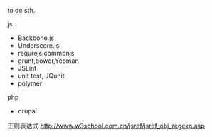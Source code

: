 to do sth.

js
- Backbone.js
- Underscore.js
- requrejs,commonjs
- grunt,bower,Yeoman
- JSLint
- unit test, JQunit
- polymer

php
- drupal


正则表达式 http://www.w3school.com.cn/jsref/jsref_obj_regexp.asp
